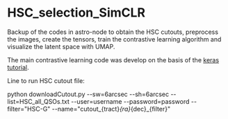 # HSC_selection_SimCLR

Backup of the codes in astro-node to obtain the HSC cutouts, preprocess the images, create the tensors, train the contrastive learning algorithm and visualize the latent space with UMAP.

The main contrastive learning code was develop on the basis of the [keras tutorial](https://keras.io/examples/vision/semisupervised_simclr/).

Line to run HSC cutout file:

python downloadCutout.py  --sw=6arcsec --sh=6arcsec --list=HSC_all_QSOs.txt --user=username --password=password --filter="HSC-G" --name="cutout_{tract}_{ra}_{dec}_{filter}"

